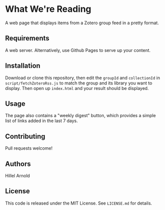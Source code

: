 # What We're Reading

A web page that displays items from a Zotero group feed in a pretty format.

## Requirements

A web server.
Alternatively, use Github Pages to serve up your content.

## Installation

Download or clone this repository, then edit the `groupId` and `collectionId` in `script/fetchZoteroRss.js` to match the group and its library you want to display. Then open up `index.html` and your result should be displayed.

## Usage

The page also contains a "weekly digest" button, which provides a simple list of links added in the last 7 days.

## Contributing

Pull requests welcome!

## Authors

Hillel Arnold

## License

This code is released under the MIT License. See `LICENSE.md` for details.
